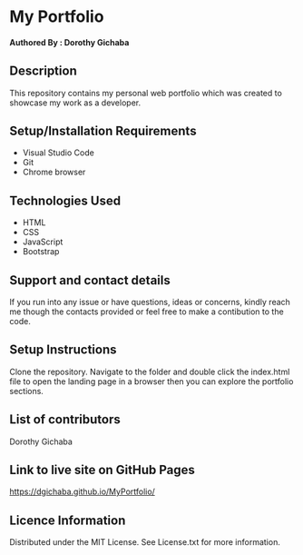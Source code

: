 # My Portfolio
#### Authored By : **Dorothy Gichaba**
## Description
This repository contains my personal web portfolio which was created to showcase my work as a developer.
## Setup/Installation Requirements
* Visual Studio Code
* Git
* Chrome browser
## Technologies Used
* HTML
* CSS
* JavaScript
* Bootstrap
## Support and contact details
If you run into any issue or have questions, ideas or concerns, kindly reach me though the contacts provided or feel free to make a contibution to the code.
## Setup Instructions
Clone the repository. Navigate to the folder and double click the index.html file to open the landing page in a browser then you can explore the portfolio sections.

## List of contributors 
Dorothy Gichaba
## Link to live site on GitHub Pages
https://dgichaba.github.io/MyPortfolio/
## Licence Information
Distributed under the MIT License. See License.txt for more information.

